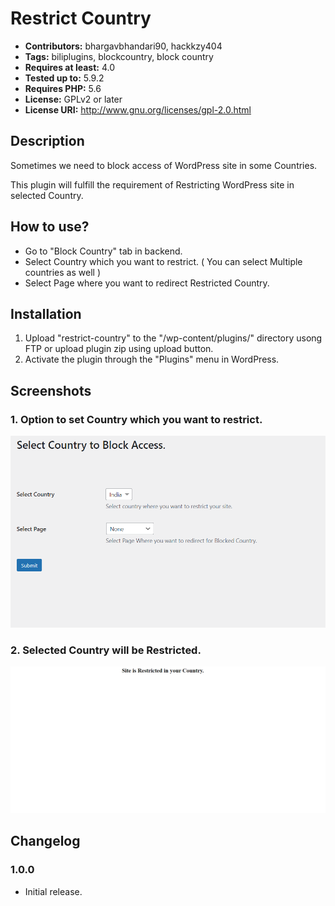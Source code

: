# Restrict Country #
- **Contributors:** bhargavbhandari90, hackkzy404
- **Tags:** biliplugins, blockcountry, block country 
- **Requires at least:** 4.0 
- **Tested up to:** 5.9.2
- **Requires PHP:** 5.6 
- **License:** GPLv2 or later
- **License URI:** http://www.gnu.org/licenses/gpl-2.0.html 

## Description ##

Sometimes we need to block access of WordPress site in some Countries.

This plugin will fulfill the requirement of Restricting WordPress site in selected Country.

## How to use? ##

* Go to "Block Country" tab in backend.
* Select Country which you want to restrict. ( You can select Multiple countries as well )
* Select Page where you want to redirect Restricted Country.

## Installation ##
1. Upload "restrict-country" to the "/wp-content/plugins/" directory usong FTP or upload plugin zip using upload button.
2. Activate the plugin through the "Plugins" menu in WordPress.

## Screenshots ##
### 1. Option to set Country which you want to restrict. ###
![alt text](screenshot-1.png "Option to set Country which you want to restrict")
### 2. Selected Country will be Restricted. ###
![alt text](screenshot-2.png "Selected Country will be Restricted")

## Changelog ##

### 1.0.0 ###
* Initial release.